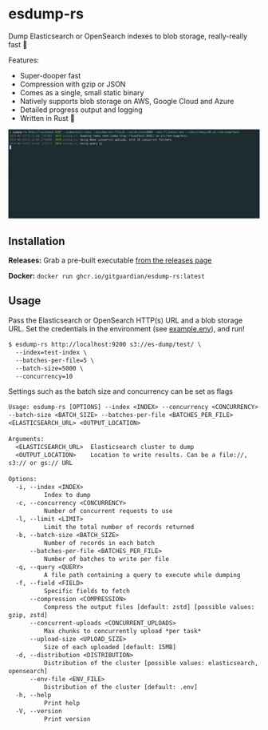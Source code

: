 # esdump-rs

Dump Elasticsearch or OpenSearch  indexes to blob storage, really-really fast :rocket:

Features:
- Super-dooper fast
- Compression with gzip or JSON
- Comes as a single, small static binary
- Natively supports blob storage on AWS, Google Cloud and Azure
- Detailed progress output and logging
- Written in Rust :crab:

![](./images/readme.gif)

## Installation

**Releases:** Grab a pre-built executable [from the releases page](https://github.com/GitGuardian/esdump-rs/releases)

**Docker:** `docker run ghcr.io/gitguardian/esdump-rs:latest`

## Usage

Pass the Elasticsearch or OpenSearch HTTP(s) URL and a blob storage URL. Set the credentials in the environment
(see [example.env](./example.env)), and run!

```shell
$ esdump-rs http://localhost:9200 s3://es-dump/test/ \
  --index=test-index \
  --batches-per-file=5 \
  --batch-size=5000 \
  --concurrency=10
```

Settings such as the batch size and concurrency can be set as flags

```shell
Usage: esdump-rs [OPTIONS] --index <INDEX> --concurrency <CONCURRENCY> --batch-size <BATCH_SIZE> --batches-per-file <BATCHES_PER_FILE> <ELASTICSEARCH_URL> <OUTPUT_LOCATION>

Arguments:
  <ELASTICSEARCH_URL>  Elasticsearch cluster to dump
  <OUTPUT_LOCATION>    Location to write results. Can be a file://, s3:// or gs:// URL

Options:
  -i, --index <INDEX>
          Index to dump
  -c, --concurrency <CONCURRENCY>
          Number of concurrent requests to use
  -l, --limit <LIMIT>
          Limit the total number of records returned
  -b, --batch-size <BATCH_SIZE>
          Number of records in each batch
      --batches-per-file <BATCHES_PER_FILE>
          Number of batches to write per file
  -q, --query <QUERY>
          A file path containing a query to execute while dumping
  -f, --field <FIELD>
          Specific fields to fetch
      --compression <COMPRESSION>
          Compress the output files [default: zstd] [possible values: gzip, zstd]
      --concurrent-uploads <CONCURRENT_UPLOADS>
          Max chunks to concurrently upload *per task*
      --upload-size <UPLOAD_SIZE>
          Size of each uploaded [default: 15MB]
  -d, --distribution <DISTRIBUTION>
          Distribution of the cluster [possible values: elasticsearch, opensearch]
      --env-file <ENV_FILE>
          Distribution of the cluster [default: .env]
  -h, --help
          Print help
  -V, --version
          Print version
```